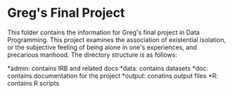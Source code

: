 # Greg's Final Project

This folder contains the information for Greg's final project in Data Programming. This project examines the association of existential isolation, or the subjective feeling of being alone in one's experiences, and precarious manhood. The directory structure is as follows:

*admin: contains IRB and related docs
*data: contains datasets
*doc: contains documentation for the project
*output: conatins output files
*R: contains R scripts